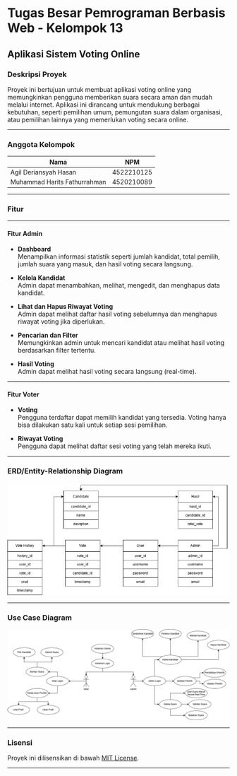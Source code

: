 # **Tugas Besar Pemrograman Berbasis Web - Kelompok 13**  
## **Aplikasi Sistem Voting Online**

### **Deskripsi Proyek**

Proyek ini bertujuan untuk membuat aplikasi voting online yang memungkinkan pengguna memberikan suara secara aman dan mudah melalui internet. Aplikasi ini dirancang untuk mendukung berbagai kebutuhan, seperti pemilihan umum, pemungutan suara dalam organisasi, atau pemilihan lainnya yang memerlukan voting secara online.

---

### **Anggota Kelompok**
| Nama | NPM |
| ---- | --- |
| Agil Deriansyah Hasan | 4522210125 |
| Muhammad Harits Fathurrahman | 4520210089 |

---

### **Fitur**

---

#### **Fitur Admin**
- **Dashboard**  
  Menampilkan informasi statistik seperti jumlah kandidat, total pemilih, jumlah suara yang masuk, dan hasil voting secara langsung.
  
- **Kelola Kandidat**  
  Admin dapat menambahkan, melihat, mengedit, dan menghapus data kandidat.

- **Lihat dan Hapus Riwayat Voting**  
  Admin dapat melihat daftar hasil voting sebelumnya dan menghapus riwayat voting jika diperlukan.

- **Pencarian dan Filter**  
  Memungkinkan admin untuk mencari kandidat atau melihat hasil voting berdasarkan filter tertentu.

- **Hasil Voting**  
  Admin dapat melihat hasil voting secara langsung (real-time).

---

#### **Fitur Voter**
- **Voting**  
  Pengguna terdaftar dapat memilih kandidat yang tersedia. Voting hanya bisa dilakukan satu kali untuk setiap sesi pemilihan.

- **Riwayat Voting**  
  Pengguna dapat melihat daftar sesi voting yang telah mereka ikuti.

---

### **ERD/Entity-Relationship Diagram**
![ERD Diagram](img/erd.png)

---

### **Use Case Diagram**
![Use Case Diagram](img/usecase.png)

---

### **Lisensi**
Proyek ini dilisensikan di bawah [MIT License](LICENSE).

---
